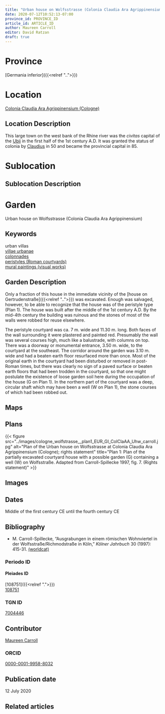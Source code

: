 ```yaml
---
title: "Urban house on Wolfsstrasse (Colonia Claudia Ara Agrippinensium)"
date: 2020-07-12T10:52:13-07:00
province_id: PROVINCE_ID
article_id: ARTICLE_ID
author: Maureen Carroll
editor: David Ratzan
draft: true
---
```


# Province
[Germania inferior]({{<relref "..">}})

# Location
[Colonia Claudia Ara Agrippinensium (Cologne)](https://pleiades.stoa.org/places/108751)

## Location Description
This large town on the west bank of the Rhine river was the *civitas* capital of the [Ubii](link) in the first half of the 1st century A.D. It was granted the status of colonia by [Claudius](link) in 50 and became the provincial capital in 85.

# Sublocation

<!--
[AREA WITHIN LOCATION, LIKE “PALATINE HILL”](GEOREFERENCE LINK)
A sublocation is any area larger than an individual garden, but located within a location. I would always try to include a link to a controlled vocabulary here if possible. This ID may well be different from the Garden ID, e.g., Pompeii versus a Garden in one of the houses which has its own Pleiades ID.
-->

## Sublocation Description

<!-- DESCRIPTION -->

# Garden
Urban house on Wolfsstrasse (Colonia Claudia Ara Agrippinensium)

## Keywords
urban villas  
[villae urbanae](http://vocab.getty.edu/page/aat/300005520)   
[colonnades](http://vocab.getty.edu/page/aat/300002613)  
[peristyles (Roman courtyards)](http://vocab.getty.edu/page/aat/300080971)  
[mural paintings (visual works)](http://vocab.getty.edu/page/aat/300033644)

## Garden Description
Only a fraction of this house in the immediate vicinity of the [house on Gertrudenstraße]({{<relref "..">}}) was excavated. Enough was salvaged, however, to be able to recognize that the house was of the peristyle type (Plan 1). The house was built after the middle of the 1st century A.D. By the mid-4th century the building was ruinous and the stones of most of the walls were robbed for reuse elsewhere.      

The peristyle courtyard was ca. 7 m. wide and 11.30 m. long. Both faces of the wall surrounding it were plastered and painted red.  Presumably the wall was several courses high, much like a balustrade, with columns on top. There was a doorway or monumental entrance, 3.50 m. wide, to the courtyard at the southeast. The corridor around the garden was 3.10 m. wide and had a beaten earth floor resurfaced more than once. Most of the original earth in the courtyard had been disturbed or removed in post-Roman times, but there was clearly no sign of a paved surface or beaten earth floors that had been trodden in the courtyard, so that one might postulate the existence of loose garden soil here during the occupation of the house (G on Plan 1). In the northern part of the courtyard was a deep, circular shaft which may have been a well (W on Plan 1), the stone courses of which had been robbed out.

## Maps

<!--
{{< figure src="IMG_URL" alt="ALT_TEXT" title="CAPTION" >}}
-->

## Plans
{{< figure src="../images/cologne_wolfstrasse__plan1_EUR_GI_ColClaAA_Uhw_carroll.jpg" alt="Plan of the Urban house on Wolfsstrasse at Colonia Claudia Ara Agrippinensium (Cologne); rights statement" title="Plan 1: Plan of the partially excavated courtyard house with a possible garden (G) containing a well (W) on Wolfsstraße. Adapted from Carroll-Spillecke 1997, fig. 7. (Rights statement)" >}}

## Images

<!--
{{< figure src="IMG_URL" alt="ALT_TEXT" title="CAPTION" >}}
-->

## Dates
Middle of the first century CE until the fourth century CE

## Bibliography
- M. Carroll-Spillecke, “Ausgrabungen in einem römischen Wohnviertel in der Wolfsstraße/Richmodstraße in Köln,” *Kölner Jahrbuch* 30 (1997): 415-31. [(worldcat)](http://www.worldcat.org/oclc/638867317)  

### Periodo ID

<!-- [PERIODO_ID](https://pleiades.stoa.org/places/PLEIADES_ID) -->

#### Pleiades ID
[108751]({{<relref ".">}}) \
[108751](https://pleiades.stoa.org/places/108751)

### TGN ID
[7004446](http://vocab.getty.edu/page/tgn/7004446)

## Contributor
[Maureen Carroll](link)

### ORCID
[0000-0001-9958-8032](https://orcid.org/0000-0001-9958-8032)  

## Publication date
12 July 2020

## Related articles

<!-- Links to other related articles. Leave blank for now -->
